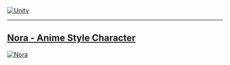 [![Unity](https://unity-assetstorev2-prd.storage.googleapis.com/cdn-origin/assets/as/views/common/components/Logo/src/unity-assetstore-logo-new.50ac708aeae28b8b6bf369ece5875fa5.svg)](https://assetstore.unity.com/publishers/59523)

__________________________________________________________________________________________

## [Nora - Anime Style Character](https://assetstore.unity.com/packages/slug/210222)
[![Nora](https://assetstorev1-prd-cdn.unity3d.com/key-image/3d3e3206-f114-4df4-83ee-8a3713f28213.webp)](https://assetstore.unity.com/packages/slug/210222)









